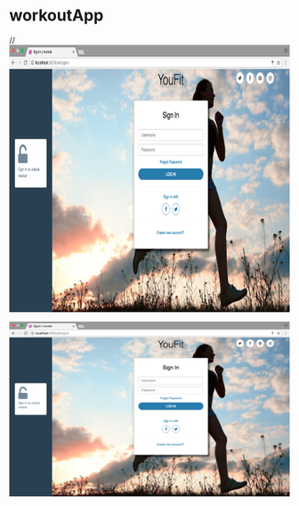 # workoutApp

// <img src=https://github.com/drew-marchione/workoutApp/blob/master/images/signIn.png width="740" height="480">

![Screenshot](./images/signIn.png)
